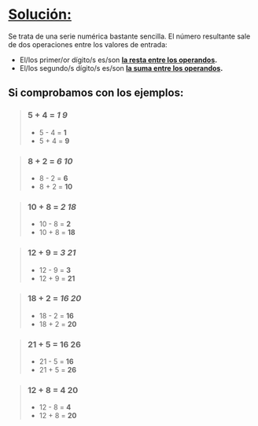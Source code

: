 # **<u>Solución:</u>**

Se trata de una serie numérica bastante sencilla. El número resultante sale de dos operaciones entre los valores de entrada:

- El/los primer/or dígito/s es/son **<u>la resta entre los operandos</u>.**
- El/los segundo/s dígito/s es/son **<u>la suma entre los operandos</u>.**

## Si comprobamos con los ejemplos:
> ### 5 + 4 = _1 9_
> - 5 - 4 = **1**
> - 5 + 4 = **9**

> ### 8 + 2 = _6 10_
> - 8 - 2 = **6**
> - 8 + 2 = **10**

> ### 10 + 8 = _2 18_
> - 10 - 8 = **2**
> - 10 + 8 = **18**

> ### 12 + 9 = _3 21_
> - 12 - 9 = **3**
> - 12 + 9 = **21**

> ### 18 + 2 = _16 20_
> - 18 - 2 = **16**
> - 18 + 2 = **20**

> ### 21 + 5 = 16 26
> - 21 - 5 = **16**
> - 21 + 5 = **26**

> ### 12 + 8 = 4 20
> - 12 - 8 = **4**
> - 12 + 8 = **20**